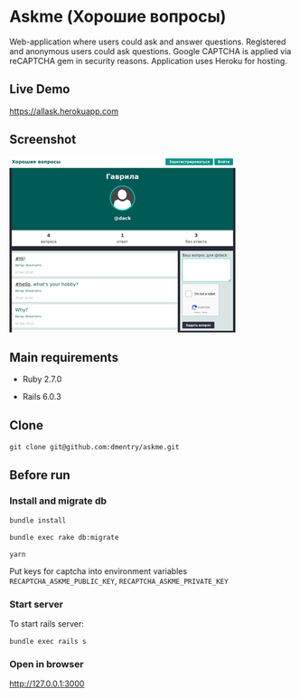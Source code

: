 # Askme (Хорошие вопросы)

Web-application where users could ask and answer questions. Registered and anonymous users could ask questions. Google CAPTCHA is applied via reCAPTCHA gem in security reasons. Application uses Heroku for hosting.

## Live Demo
https://allask.herokuapp.com

## Screenshot
![Application screenshot](https://github.com/dmentry/askme/blob/master/askme_screenshot.jpg)

## Main requirements
* Ruby 2.7.0

* Rails 6.0.3

## Clone

```
git clone git@github.com:dmentry/askme.git
```

## Before run
### Install and migrate db

```
bundle install
```

```
bundle exec rake db:migrate
```

```
yarn
```

Put keys for captcha into environment variables `RECAPTCHA_ASKME_PUBLIC_KEY`, `RECAPTCHA_ASKME_PRIVATE_KEY`

### Start server
To start rails server:

```
bundle exec rails s
```

### Open in browser

http://127.0.0.1:3000
